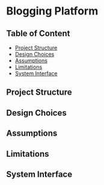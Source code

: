 <h1>Blogging Platform</h1>

## Table of Content
- [Project Structure](#project-structure)
- [Design Choices](#design-choices)
- [Assumptions](#assumptions)
- [Limitations](#limitations)
- [System Interface](#system-interface)

<h2>Project Structure</h2>

<h2>Design Choices</h2>


<h2>Assumptions</h2>

<h2>Limitations</h2>


<h2>System Interface</h2>
